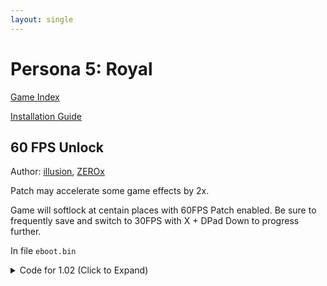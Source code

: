 ```yaml
---
layout: single
---
```


# Persona 5: Royal

[Game Index](/patch/#ps4)

[Installation Guide](/install-instructions/)

## 60 FPS Unlock

Author: [illusion](https://twitter.com/illusion0002), [ZEROx](https://github.com/Xcedf)

Patch may accelerate some game effects by 2x.

Game will softlock at centain places with 60FPS Patch enabled. Be sure to frequently save and switch to 30FPS with X + DPad Down to progress further.

In file `eboot.bin`

<details>
<summary>Code for 1.02 (Click to Expand)</summary>

{% highlight none %}
# all codes must be applied for patch to work

# write to flag // hack

E8 A2 FE 19 00 5D B0 01 C3 90 90 90 90 90 90 90 90 90

E8 A2 FE 19 00 5D B0 01 C3 C6 05 8F AD 4F 02 3C EB 56

48 8D 7A 14 0F 45 C8 89 4A 2C

48 8D 7A 14 EB A5 90 90 90 90

# call

48 8D 0D 1D 81 4F 02 8B 71 2C E8 45 9E 00 00

67 67 E8 CD 81 05 00 90 90 90 E8 45 9E 00 00

###########################################

# Buttons id (missing dpad):
# int | button
# 2 L3 
# 4 R3
# 2048 R1
# 512 R2
# 1024 L1 
# 256 L2
# 16384 X
# 32768 Square
# 4096 Triangle
# 8192 Circle
# 1048576 Touchpad

###########################################

# switch framerate mode with X + DPad Down

01 90 90 90 90 90 90 90 90 90 90 90 90 90 90 90 90 55 48 89 E5 41 57 41 56 53 48 83 EC 28 4C 8B 3D A4 25 B6 01 49 89 FE 48 89 F3 48 8D 55 D0 48 8D 4D C0 49 8B 07 48 89 45 E0 48 8B BE C8 00 00 00 48 8D 76 08 48 8B 07 FF 50 10 48 8D 05 D3 D8 E9 01 C5 FA 10 45 D0 C5 FA 10 10 C5 FA 5C C2 C4 E3 79 04 DA 00 C5 EA 58 55 C0 C5 FA 11 45 D0 C5 FB 10

01 48 8D 0D 49 FF 49 02 EB 08 90 90 90 90 90 90 90 C3 81 3D DD D8 1C 02 40 40 00 00 75 33 81 3D A9 01 4A 02 40 40 00 00 74 35 80 3D 4C FF 49 02 3C 75 05 41 B0 1E EB 03 41 B0 3C 44 88 05 3B FF 49 02 44 88 05 90 01 4A 02 41 B8 40 40 00 00 EB 07 44 8B 05 A1 D8 1C 02 44 89 05 72 01 4A 02 44 8A 05 73 01 4A 02 44 88 05 10 FF 49 02 8B 71 2C C3 10
{% endhighlight %}

</details>
